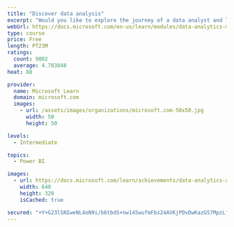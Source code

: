 ```yaml
---
title: "Discover data analysis"
excerpt: "Would you like to explore the journey of a data analyst and learn how a data analyst tells a story with data? In this module, you will explore the different roles in data and learn the different tasks of a data analyst."
webUrl: https://docs.microsoft.com/en-us/learn/modules/data-analytics-microsoft/
type: course
price: Free
length: PT23M
ratings:
  count: 9002
  average: 4.783048
heat: 88

provider:
  name: Microsoft Learn
  domain: microsoft.com
  images:
    - url: /assets/images/organizations/microsoft.com-50x50.jpg
      width: 50
      height: 50

levels:
  - Intermediate

topics:
  - Power BI

images:
  - url: https://docs.microsoft.com/learn/achievements/data-analytics-and-microsoft-social.png
    width: 640
    height: 320
    isCached: true

secured: "+Y+G23lSNIweNL4oN9i/b6tbdS+nw145wufmFbs24AVKjPDvDwKazG57MpzLfjuxv1ysPQgsePh4RexZoqPlt/kiw1hJYzCKg767hLsdEM/jp2xnNXAEG4gXw0nwuyTrhYYWEvqThj8PXfdRG0w2HPYb26p3en+ul0zu/bq1MBDjOdZZjStZ/byAM0p/bc3OAe+si2m0was8YjUqfW2DMQ1t1b6TMA2ACwiZFRLl/U2pTJGJn2YQp65LU1gN+fdRbZhAbgLfBdE5NtqDuXujS0aNUFfcDDPBwoVao4JDMj1XsLJ/y9wUW8qBeImREuPeZYWNY6zU5cbdUARRBi2XG50zGkgf+xSAyTqams1JYTLBBgB+9KJUv8b1Sfvg1fuABKSKwOqAOrvQsD4MsRSV41QXfZRKzpICa75Nq3Ns1Vs=;WtizQFmVvrAoeAslVNdwiw=="
---
```


